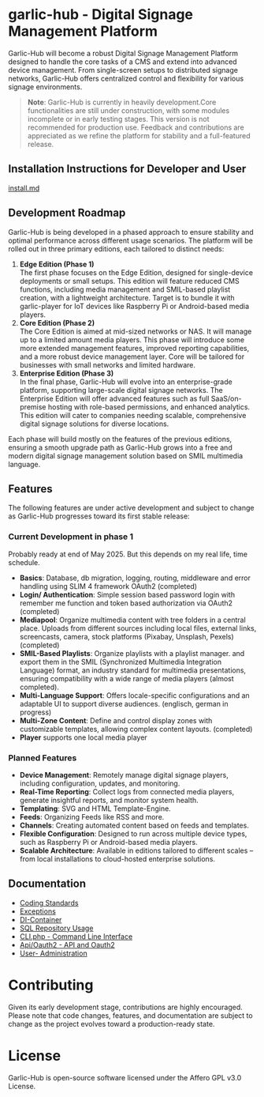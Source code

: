 # garlic-hub - Digital Signage Management Platform

Garlic-Hub will become a robust Digital Signage Management Platform designed to handle the core tasks of a CMS and extend into advanced device management. From single-screen setups to distributed signage networks, Garlic-Hub offers centralized control and flexibility for various signage environments.

> **Note**: Garlic-Hub is currently in heavily development.Core functionalities are still under construction, with some 
> modules incomplete or in early testing stages. This version is not recommended for production use. Feedback and contributions are appreciated as we refine the platform for stability and a full-featured release.

## Installation Instructions for Developer and User

[install.md](docs/install.md)


## Development Roadmap

Garlic-Hub is being developed in a phased approach to ensure stability and optimal performance across different usage scenarios. The platform will be rolled out in three primary editions, each tailored to distinct needs:

1. **Edge Edition (Phase 1)**  
   The first phase focuses on the Edge Edition, designed for single-device deployments or small setups. This edition will feature reduced CMS functions, including media management and SMIL-based playlist creation, with a lightweight architecture. Target is to bundle it with garlic-player for IoT devices like Raspberry Pi or Android-based media players.
2. **Core Edition (Phase 2)**  
   The Core Edition is aimed at mid-sized networks or NAS. It will manage up to a limited amount media players. This phase will introduce some more extended management features, improved reporting capabilities, and a more robust device management layer. Core will be tailored for businesses with small networks and limited hardware.
3. **Enterprise Edition (Phase 3)**  
   In the final phase, Garlic-Hub will evolve into an enterprise-grade platform, supporting large-scale digital signage networks. The Enterprise Edition will offer advanced features such as full SaaS/on-premise hosting with role-based permissions, and enhanced analytics. This edition will cater to companies needing scalable, comprehensive digital signage solutions for diverse locations.

Each phase will build mostly on the features of the previous editions, ensuring a smooth upgrade path as Garlic-Hub grows into a free and modern digital signage management solution based on SMIL multimedia language.

## Features

The following features are under active development and subject to change as Garlic-Hub progresses toward its first stable release:

### Current Development in phase 1 

Probably ready at end of May 2025. But this depends on my real life, time schedule.

- **Basics**: Database, db migration, logging, routing, middleware and error handling using SLIM 4 framework
  OAuth2 (completed)
- **Login/ Authentication**: Simple session based password login with remember me function and token based 
  authorization via OAuth2 (completed) 
- **Mediapool**: Organize multimedia content with tree folders in a central place. Uploads from different sources 
  including local files, external links, screencasts, camera, stock platforms (Pixabay, Unsplash, Pexels)
  (completed)
- **SMIL-Based Playlists**: Organize playlists with a playlist manager. and export them in the 
  SMIL (Synchronized Multimedia Integration Language) format, an industry standard for multimedia presentations, ensuring compatibility with a wide range of media players (almost completed).
- **Multi-Language Support**: Offers locale-specific configurations and an adaptable UI to support diverse audiences. (englisch, german in progress)
- **Multi-Zone Content**: Define and control display zones with customizable templates, allowing complex content layouts. (completed)
- **Player** supports one local media player

### Planned Features
- **Device Management**: Remotely manage digital signage players, including configuration, updates, and monitoring.
- **Real-Time Reporting**: Collect logs from connected media players, generate insightful reports, and monitor system health.
- **Templating**: SVG and HTML Template-Engine.
- **Feeds**: Organizing Feeds like RSS and more.
- **Channels**: Creating automated content based on feeds and templates. 
- **Flexible Configuration**: Designed to run across multiple device types, such as Raspberry Pi or Android-based media players.
- **Scalable Architecture**: Available in editions tailored to different scales – from local installations to cloud-hosted enterprise solutions.

## Documentation
- [Coding Standards](docs%2Fcoding-standards.md)
- [Exceptions](docs%2Fexceptions.md)
- [DI-Container](docs%2Fdi-container.md)
- [SQL Repository Usage](docs%2Fsql-repository-usage.md)
- [CLI.php - Command Line Interface](docs%2Fcli.md)
- [Api/Oauth2 - API and Oauth2](docs%2Foauth2.md)
- [User- Administration](docs%2Fuser-administration.md)

# Contributing
Given its early development stage, contributions are highly encouraged. Please note that code changes, features, and documentation are subject to change as the project evolves toward a production-ready state.

# License
Garlic-Hub is open-source software licensed under the Affero GPL v3.0 License.
